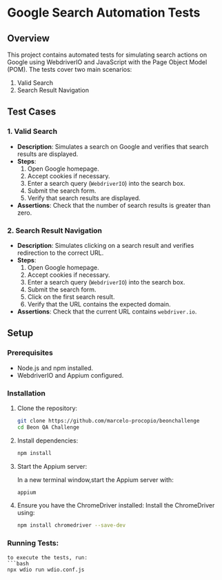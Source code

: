 # Google Search Automation Tests

## Overview

This project contains automated tests for simulating search actions on Google using WebdriverIO and JavaScript with the Page Object Model (POM). The tests cover two main scenarios:
1. Valid Search
2. Search Result Navigation

## Test Cases

### 1. Valid Search

- **Description**: Simulates a search on Google and verifies that search results are displayed.
- **Steps**:
  1. Open Google homepage.
  2. Accept cookies if necessary.
  3. Enter a search query (`WebdriverIO`) into the search box.
  4. Submit the search form.
  5. Verify that search results are displayed.
- **Assertions**: Check that the number of search results is greater than zero.

### 2. Search Result Navigation

- **Description**: Simulates clicking on a search result and verifies redirection to the correct URL.
- **Steps**:
  1. Open Google homepage.
  2. Accept cookies if necessary.
  3. Enter a search query (`WebdriverIO`) into the search box.
  4. Submit the search form.
  5. Click on the first search result.
  6. Verify that the URL contains the expected domain.
- **Assertions**: Check that the current URL contains `webdriver.io`.

## Setup

### Prerequisites

- Node.js and npm installed.
- WebdriverIO and Appium configured.

### Installation

1. Clone the repository:
   ```bash
   git clone https://github.com/marcelo-procopio/beonchallenge
   cd Beon QA Challenge


2. Install dependencies:
    ```bash
    npm install

3. Start the Appium server:

    In a new terminal window,start the Appium server with:
    ```bash
    appium

4. Ensure you have the ChromeDriver installed:
    Install the ChromeDriver using:
    ```bash 
    npm install chromedriver --save-dev


### Running Tests:
    to execute the tests, run:
    ```bash
    npx wdio run wdio.conf.js
